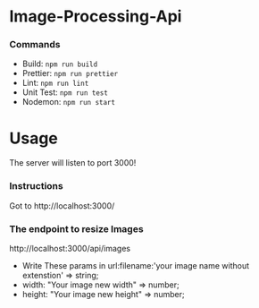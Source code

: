 # Image-Processing-Api

### Commands

- Build: `npm run build  `
- Prettier: `npm run prettier `
- Lint: `npm run lint  `
- Unit Test: `npm run test  `
- Nodemon: `npm run start  `

# Usage

The server will listen to port 3000!

### Instructions

Got to http://localhost:3000/

### The endpoint to resize Images

http://localhost:3000/api/images

- Write These params in url:filename:'your image name without extenstion' => string; <br>
- width: "Your image new width" => number; <br>
- height: "Your image new height" => number; <br>
